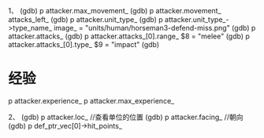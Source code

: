 1、
(gdb) p attacker.max_movement_
(gdb) p attacker.movement_
attacks_left_
(gdb) p attacker.unit_type_
(gdb) p attacker.unit_type_->type_name_
image_ = "units/human/horseman3-defend-miss.png"
(gdb) p attacker.attacks_
(gdb) p attacker.attacks_[0].range_
$8 = "melee"
(gdb) p attacker.attacks_[0].type_
$9 = "impact"
(gdb) 

# 经验
p attacker.experience_
p attacker.max_experience_

2、
(gdb) p attacker.loc_ //查看单位的位置
(gdb) p attacker.facing_  //朝向
(gdb) p def_ptr_vec[0]->hit_points_